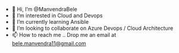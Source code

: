 - 👋 Hi, I’m @ManvendraBele
- 👀 I’m interested in Cloud and Devops
- 🌱 I’m currently learning Ansible
- 💞️ I’m looking to collaborate on Azure Devops / Cloud Architecture
- 📫 How to reach me .. Drop me an email at bele.manvendra11@gmail.com

<!---
Manvendra11/Manvendra11 is a ✨ special ✨ repository because its `README.md` (this file) appears on your GitHub profile.
You can click the Preview link to take a look at your changes.
--->
